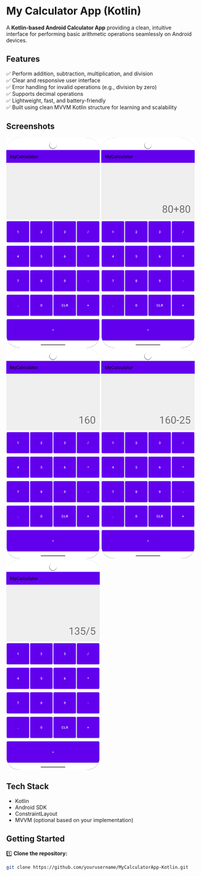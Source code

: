 # My Calculator App (Kotlin)

A **Kotlin-based Android Calculator App** providing a clean, intuitive interface for performing basic arithmetic operations seamlessly on Android devices.

## Features

✅ Perform addition, subtraction, multiplication, and division  
✅ Clear and responsive user interface  
✅ Error handling for invalid operations (e.g., division by zero)  
✅ Supports decimal operations  
✅ Lightweight, fast, and battery-friendly  
✅ Built using clean MVVM Kotlin structure for learning and scalability

## Screenshots

<img src="screenshots/screenshot-1.png" width="250"> <img src="screenshots/screenshot-2.png" width="250"> <img src="screenshots/screenshot-3.png" width="250">
<img src="screenshots/screenshot-4.png" width="250"> <img src="screenshots/screenshot-5.png" width="250">

## Tech Stack

- Kotlin
- Android SDK
- ConstraintLayout
- MVVM (optional based on your implementation)

## Getting Started

1️⃣ **Clone the repository:**

```bash
git clone https://github.com/yourusername/MyCalculatorApp-Kotlin.git